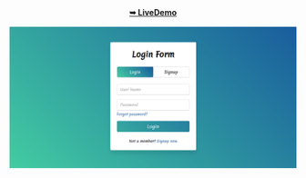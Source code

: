 <div align="center">
    <a href="https://log-reg-form.vercel.app/" target="_blank"><strong>➥ LiveDemo</strong></a>
</div>
<br/>

<img src="https://github.com/jaycode8/log_Reg-Form/blob/main/sample/sample.png" alt="sampleform" />
